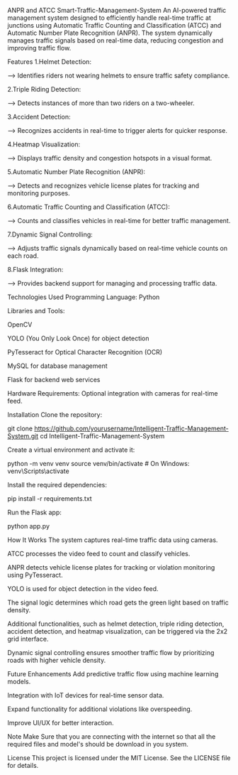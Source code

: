 ANPR and ATCC Smart-Traffic-Management-System
An AI-powered traffic management system designed to efficiently handle real-time traffic at junctions using Automatic Traffic Counting and Classification (ATCC) and Automatic Number Plate Recognition (ANPR). The system dynamically manages traffic signals based on real-time data, reducing congestion and improving traffic flow.

Features
1.Helmet Detection:

--> Identifies riders not wearing helmets to ensure traffic safety compliance.

2.Triple Riding Detection:

--> Detects instances of more than two riders on a two-wheeler.

3.Accident Detection:

--> Recognizes accidents in real-time to trigger alerts for quicker response.

4.Heatmap Visualization:

--> Displays traffic density and congestion hotspots in a visual format.

5.Automatic Number Plate Recognition (ANPR):

--> Detects and recognizes vehicle license plates for tracking and monitoring purposes.

6.Automatic Traffic Counting and Classification (ATCC):

--> Counts and classifies vehicles in real-time for better traffic management.

7.Dynamic Signal Controlling:

--> Adjusts traffic signals dynamically based on real-time vehicle counts on each road.

8.Flask Integration:

--> Provides backend support for managing and processing traffic data.

Technologies Used
Programming Language: Python

Libraries and Tools:

OpenCV

YOLO (You Only Look Once) for object detection

PyTesseract for Optical Character Recognition (OCR)

MySQL for database management

Flask for backend web services

Hardware Requirements: Optional integration with cameras for real-time feed.

Installation
Clone the repository:

git clone https://github.com/yourusername/Intelligent-Traffic-Management-System.git cd Intelligent-Traffic-Management-System

Create a virtual environment and activate it:

python -m venv venv source venv/bin/activate # On Windows: venv\Scripts\activate

Install the required dependencies:

pip install -r requirements.txt

Run the Flask app:

python app.py

How It Works
The system captures real-time traffic data using cameras.

ATCC processes the video feed to count and classify vehicles.

ANPR detects vehicle license plates for tracking or violation monitoring using PyTesseract.

YOLO is used for object detection in the video feed.

The signal logic determines which road gets the green light based on traffic density.

Additional functionalities, such as helmet detection, triple riding detection, accident detection, and heatmap visualization, can be triggered via the 2x2 grid interface.

Dynamic signal controlling ensures smoother traffic flow by prioritizing roads with higher vehicle density.

Future Enhancements
Add predictive traffic flow using machine learning models.

Integration with IoT devices for real-time sensor data.

Expand functionality for additional violations like overspeeding.

Improve UI/UX for better interaction.

Note
Make Sure that you are connecting with the internet so that all the required files and model's should be download in you system.

License
This project is licensed under the MIT License. See the LICENSE file for details.
